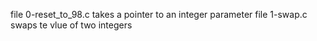 file 0-reset_to_98.c takes a pointer to an integer parameter
file 1-swap.c swaps te vlue of two integers
